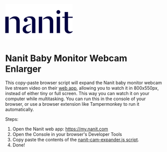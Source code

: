 <img src="nanit-logo.webp" alt="Nanit" width="215">

# Nanit Baby Monitor Webcam Enlarger
This copy-paste browser script will expand the Nanit baby monitor webcam live stream video on their [web app](https://my.nanit.com), allowing you to watch it in 800x550px, instead of either tiny or full screen. This way you can watch it on your computer while multitasking.  You can run this in the console of your browser, or use a browser extension like Tampermonkey to run it automatically.

Steps:
1. Open the Nanit web app: https://my.nanit.com
2. Open the Console in your browser's Developer Tools
3. Copy paste the contents of the [nanit-cam-expander.js script](nanit-cam-expander.js).
4. Done!
